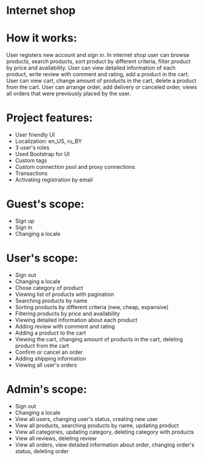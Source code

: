 # Internet shop
# How it works:
User registers new account and sign in. In internet shop user can browse products, search products, sort product by different criteria, filter product by price and availability. User can view detailed information of each product, write review with comment and rating, add a product in the cart. User can view cart, change amount of products in the cart, delete a product from the cart. User can arrange order, add delivery or canceled order, views all orders that were previously placed by the user.
# Project features: 
  - User friendly UI
  - Localization: en_US, ru_BY
  - 3 user's roles
  - Used Bootstrap for UI
  - Custom tags
  - Custom connection pool and proxy connections
  - Transactions 
  - Activating registration by email
 # Guest's scope:
  - Sign up
  - Sign in
  - Changing a locale
 # User's scope:
  - Sign out
  - Changing a locale
  - Chose category of product
  - Viewing list of products with pagination
  - Searching products by name
  - Sorting products by different criteria (new, cheap, expansive)
  - Filtering products by price and availability
  - Viewing detailed information about each product
  - Adding review with comment and rating
  - Adding a product to the cart
  - Viewing the cart, changing amount of products in the cart, deleting product from the cart
  - Confirm or cancel an order
  - Adding shipping information
  - Viewing all user's orders
 # Admin's scope:
  - Sign out
  - Changing a locale
  - View all users, changing user's status, creating new user
  - View all products, searching products by name, updating product
  - View all categories, updating category, deleting category with products
  - View all reviews, deleting review
  - View all orders, view detailed information about order, changing order's status, deleting order